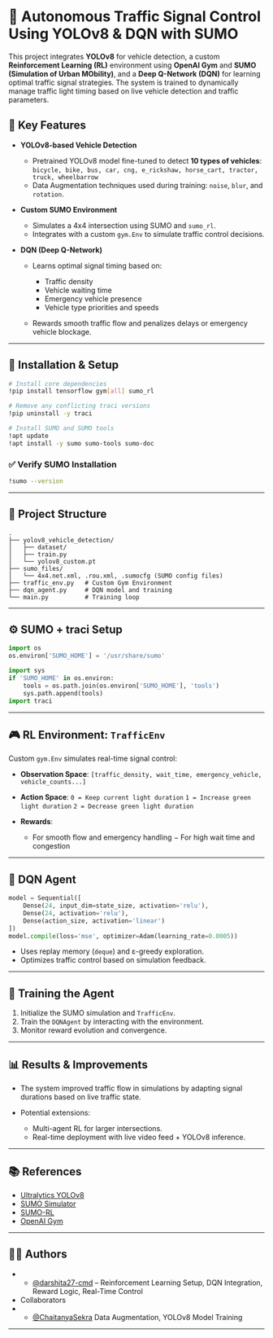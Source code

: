 # 🚦 Autonomous Traffic Signal Control Using YOLOv8 & DQN with SUMO

This project integrates **YOLOv8** for vehicle detection, a custom **Reinforcement Learning (RL)** environment using **OpenAI Gym** and **SUMO (Simulation of Urban MObility)**, and a **Deep Q-Network (DQN)** for learning optimal traffic signal strategies. The system is trained to dynamically manage traffic light timing based on live vehicle detection and traffic parameters.

## 🧠 Key Features

* **YOLOv8-based Vehicle Detection**

  * Pretrained YOLOv8 model fine-tuned to detect **10 types of vehicles**:
    `bicycle, bike, bus, car, cng, e_rickshaw, horse_cart, tractor, truck, wheelbarrow`
  * Data Augmentation techniques used during training:
    `noise`, `blur`, and `rotation`.

* **Custom SUMO Environment**

  * Simulates a 4x4 intersection using SUMO and `sumo_rl`.
  * Integrates with a custom `gym.Env` to simulate traffic control decisions.

* **DQN (Deep Q-Network)**

  * Learns optimal signal timing based on:

    * Traffic density
    * Vehicle waiting time
    * Emergency vehicle presence
    * Vehicle type priorities and speeds
  * Rewards smooth traffic flow and penalizes delays or emergency vehicle blockage.

---

## 🧰 Installation & Setup

```bash
# Install core dependencies
!pip install tensorflow gym[all] sumo_rl

# Remove any conflicting traci versions
!pip uninstall -y traci

# Install SUMO and SUMO tools
!apt update
!apt install -y sumo sumo-tools sumo-doc
```

### ✅ Verify SUMO Installation

```bash
!sumo --version
```

---

## 📁 Project Structure

```
.
├── yolov8_vehicle_detection/
│   ├── dataset/
│   ├── train.py
│   └── yolov8_custom.pt
├── sumo_files/
│   └── 4x4.net.xml, .rou.xml, .sumocfg (SUMO config files)
├── traffic_env.py   # Custom Gym Environment
├── dqn_agent.py     # DQN model and training
└── main.py          # Training loop
```

---

## ⚙️ SUMO + traci Setup

```python
import os
os.environ['SUMO_HOME'] = '/usr/share/sumo'

import sys
if 'SUMO_HOME' in os.environ:
    tools = os.path.join(os.environ['SUMO_HOME'], 'tools')
    sys.path.append(tools)
import traci
```

---

## 🎮 RL Environment: `TrafficEnv`

Custom `gym.Env` simulates real-time signal control:

* **Observation Space**: `[traffic_density, wait_time, emergency_vehicle, vehicle_counts...]`
* **Action Space**:
  `0 = Keep current light duration`
  `1 = Increase green light duration`
  `2 = Decrease green light duration`
* **Rewards**:

  * For smooth flow and emergency handling
    − For high wait time and congestion

---

## 🧠 DQN Agent

```python
model = Sequential([
    Dense(24, input_dim=state_size, activation='relu'),
    Dense(24, activation='relu'),
    Dense(action_size, activation='linear')
])
model.compile(loss='mse', optimizer=Adam(learning_rate=0.0005))
```

* Uses replay memory (`deque`) and ε-greedy exploration.
* Optimizes traffic control based on simulation feedback.

---

## 🏁 Training the Agent

1. Initialize the SUMO simulation and `TrafficEnv`.
2. Train the `DQNAgent` by interacting with the environment.
3. Monitor reward evolution and convergence.

---

## 📊 Results & Improvements

* The system improved traffic flow in simulations by adapting signal durations based on live traffic state.
* Potential extensions:

  * Multi-agent RL for larger intersections.
  * Real-time deployment with live video feed + YOLOv8 inference.

---


## 📚 References

* [Ultralytics YOLOv8](https://github.com/ultralytics/ultralytics)
* [SUMO Simulator](https://www.eclipse.org/sumo/)
* [SUMO-RL](https://github.com/LucasAlegre/sumo-rl)
* [OpenAI Gym](https://github.com/openai/gym)

---

## 👨‍💻 Authors

* - [@darshita27-cmd](https://github.com/darshita27-cmd) – Reinforcement Learning Setup, DQN Integration, Reward Logic, Real-Time Control
* Collaborators
* - [@ChaitanyaSekra](https://github.com/ChaitanyaSekra) Data Augmentation, YOLOv8 Model Training

  

---
